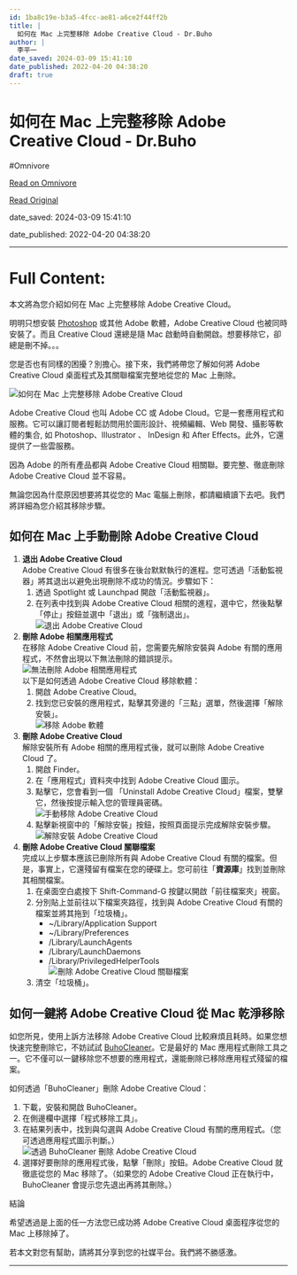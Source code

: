 ```yaml
---
id: 1ba8c19e-b3a5-4fcc-ae81-a6ce2f44ff2b
title: |
  如何在 Mac 上完整移除 Adobe Creative Cloud - Dr.Buho
author: |
  李平一
date_saved: 2024-03-09 15:41:10
date_published: 2022-04-20 04:38:20
draft: true
---
```


# 如何在 Mac 上完整移除 Adobe Creative Cloud - Dr.Buho
#Omnivore

[Read on Omnivore](https://omnivore.app/me/mac-adobe-creative-cloud-dr-buho-18e24f2b7f4)

[Read Original](https://www.drbuho.com/zh-tw/how-to/uninstall-creative-cloud-mac)

date_saved: 2024-03-09 15:41:10

date_published: 2022-04-20 04:38:20

--- 

# Full Content: 

本文將為您介紹如何在 Mac 上完整移除 Adobe Creative Cloud。

明明只想安裝 [Photoshop](https://www.drbuho.com/zh-tw/how-to/fix-scratch-disk-full-error-in-ps) 或其他 Adobe 軟體，Adobe Creative Cloud 也被同時安裝了。而且 Creative Cloud 還總是隨 Mac 啟動時自動開啟。想要移除它，卻總是刪不掉。。。

您是否也有同樣的困擾？別擔心。接下來，我們將帶您了解如何將 Adobe Creative Cloud 桌面程式及其關聯檔案完整地從您的 Mac 上刪除。

![如何在 Mac 上完整移除 Adobe Creative Cloud](https://proxy-prod.omnivore-image-cache.app/0x0,s4Imcy-hy39k7JsMlrHXjtJocfxl6OMgphFOXDakLQFk/https://www.drbuho.com/_next/image?url=https%3A%2F%2Fwww.drbuho.com%2Fstr-apiv4%2Fuploads%2F2_Ways_to_Uninstall_Adobe_Creative_Cloud_on_Mac_e43ee60bb6.png&w=3840&q=100)

Adobe Creative Cloud 也叫 Adobe CC 或 Adobe Cloud。它是一套應用程式和服務。它可以讓訂閱者輕鬆訪問用於圖形設計、視頻編輯、Web 開發、攝影等軟體的集合, 如 Photoshop、Illustrator 、 InDesign 和 After Effects。此外，它還提供了一些雲服務。

因為 Adobe 的所有產品都與 Adobe Creative Cloud 相關聯。要完整、徹底刪除 Adobe Creative Cloud 並不容易。

無論您因為什麼原因想要將其從您的 Mac 電腦上刪除，都請繼續讀下去吧。我們將詳細為您介紹其移除步驟。

## 如何在 Mac 上手動刪除 Adobe Creative Cloud

1. **退出 Adobe Creative Cloud**  
Adobe Creative Cloud 有很多在後台默默執行的進程。您可透過「活動監視器」將其退出以避免出現刪除不成功的情況。步驟如下：  
   1. 透過 Spotlight 或 Launchpad 開啟「活動監視器」。  
   2. 在列表中找到與 Adobe Creative Cloud 相關的進程，選中它，然後點擊「停止」按鈕並選中「退出」或「強制退出」。  
![退出 Adobe Creative Cloud](https://proxy-prod.omnivore-image-cache.app/0x0,sEkBVWGuTm-JjMGcMd_YyMGEoNMuRBR6ASBxGtifl4-w/https://www.drbuho.com/_next/image?url=https%3A%2F%2Fwww.drbuho.com%2Fstr-apiv4%2Fuploads%2Fquit_adobe_processes_ffd232d5df.png&w=3840&q=95 "退出 Adobe Creative Cloud")
2. **刪除 Adobe 相關應用程式**  
在移除 Adobe Creative Cloud 前，您需要先解除安裝與 Adobe 有關的應用程式，不然會出現以下無法刪除的錯誤提示。  
![無法刪除 Adobe 相關應用程式](https://proxy-prod.omnivore-image-cache.app/0x0,sHYymVVhzJ2KzXYlQ9-zy-JO5P9tOTao27kZkJLQmAzU/https://www.drbuho.com/_next/image?url=https%3A%2F%2Fwww.drbuho.com%2Fstr-apiv4%2Fuploads%2Funinstall_adobe_creative_cloud_failed_5a83fea7fc.png%3Fwidth%3D600&w=1200&q=95 "無法刪除 Adobe 相關應用程式")  
以下是如何透過 Adobe Creative Cloud 移除軟體：  
   1. 開啟 Adobe Creative Cloud。  
   2. 找到您已安裝的應用程式，點擊其旁邊的「三點」選單，然後選擇「解除安裝」。  
![移除 Adobe 軟體 ](https://proxy-prod.omnivore-image-cache.app/0x0,sLr92HL8gxyuTvMn0r1GnT0z5V8uioQyhTJahfK_Q058/https://www.drbuho.com/_next/image?url=https%3A%2F%2Fwww.drbuho.com%2Fstr-apiv4%2Fuploads%2Funinstall_adobe_apps_58b5c6a2ec.png&w=1920&q=95 "移除 Adobe 軟體 ")
3. **刪除 Adobe Creative Cloud**  
解除安裝所有 Adobe 相關的應用程式後，就可以刪除 Adobe Creative Cloud 了。  
   1. 開啟 Finder。  
   2. 在「應用程式」資料夾中找到 Adobe Creative Cloud 圖示。  
   3. 點擊它，您會看到一個 「Uninstall Adobe Creative Cloud」檔案，雙擊它，然後按提示輸入您的管理員密碼。  
   ![手動移除 Adobe Creative Cloud](https://proxy-prod.omnivore-image-cache.app/0x0,sMMROtqHmz_-QwLs_1roied1HbB2VFt1pjr3xZg_okH4/https://www.drbuho.com/_next/image?url=https%3A%2F%2Fwww.drbuho.com%2Fstr-apiv4%2Fuploads%2Fmanually_uninstall_adobe_creative_cloud_mac_b8554394c5.png&w=3840&q=95 "手動移除 Adobe Creative Cloud")  
   4. 點擊新視窗中的「解除安裝」按鈕，按照頁面提示完成解除安裝步驟。  
   ![解除安裝 Adobe Creative Cloud](https://proxy-prod.omnivore-image-cache.app/0x0,ssxlP660n98oqU0Um9lSo5YfGgv-4XZy5fVHAZxPUvn4/https://www.drbuho.com/_next/image?url=https%3A%2F%2Fwww.drbuho.com%2Fstr-apiv4%2Fuploads%2Fstart_uninstalling_adobe_creative_cloud_mac_4ef3b5c4ad.png%3Fwidth%3D600&w=1200&q=95 "解除安裝 Adobe Creative Cloud")
4. **刪除 Adobe Creative Cloud 關聯檔案**  
完成以上步驟本應該已刪除所有與 Adobe Creative Cloud 有關的檔案。但是，事實上，它還殘留有檔案在您的硬碟上。您可前往「**資源庫**」找到並刪除其相關檔案。  
   1. 在桌面空白處按下 Shift-Command-G 按鍵以開啟「前往檔案夾」視窗。  
   2. 分別貼上並前往以下檔案夾路徑，找到與 Adobe Creative Cloud 有關的檔案並將其拖到「垃圾桶」。  
         * \~/Library/Application Support  
         * \~/Library/Preferences  
         * /Library/LaunchAgents  
         * /Library/LaunchDaemons  
         * /Library/PrivilegedHelperTools  
![刪除 Adobe Creative Cloud 關聯檔案](https://proxy-prod.omnivore-image-cache.app/0x0,s1ECu3g_os_ScwqEnp1atvhkQjo2Vd-LG0CubJwqUnH4/https://www.drbuho.com/_next/image?url=https%3A%2F%2Fwww.drbuho.com%2Fstr-apiv4%2Fuploads%2Fremove_adobe_creative_cloud_leftovers_mac_3cfffb2a02.png%3Fwidth%3D500&w=1080&q=95 "刪除 Adobe Creative Cloud 關聯檔案")  
   1. 清空「垃圾桶」。

## 如何一鍵將 Adobe Creative Cloud 從 Mac 乾淨移除

如您所見，使用上訴方法移除 Adobe Creative Cloud 比較麻煩且耗時。如果您想快速完整刪除它，不妨試試 [BuhoCleaner](https://www.drbuho.com/zh-tw/buhocleaner)。它是最好的 Mac 應用程式刪除工具之一。它不僅可以一鍵移除您不想要的應用程式，還能刪除已移除應用程式殘留的檔案。

如何透過「BuhoCleaner」刪除 Adobe Creative Cloud：

1. 下載，安裝和開啟 BuhoCleaner。
2. 在側邊欄中選擇「程式移除工具」。
3. 在結果列表中，找到與勾選與 Adobe Creative Cloud 有關的應用程式。（您可透過應用程式圖示判斷。）  
![透過 BuhoCleaner 刪除 Adobe Creative Cloud](https://proxy-prod.omnivore-image-cache.app/0x0,sd1oyZNrkH_9ILLTNkXD9-fhoZnSUJjcINuD-pAZmQ-I/https://www.drbuho.com/_next/image?url=https%3A%2F%2Fwww.drbuho.com%2Fstr-apiv4%2Fuploads%2Funinstall_creative_cloud_with_buhocleaner_3320ccd66d.png&w=3840&q=95 "透過 BuhoCleaner 刪除 Adobe Creative Cloud")
4. 選擇好要刪除的應用程式後，點擊「刪除」按鈕。Adobe Creative Cloud 就徹底從您的 Mac 移除了。（如果您的 Adobe Creative Cloud 正在執行中，BuhoCleaner 會提示您先退出再將其刪除。）

結論

希望透過是上面的任一方法您已成功將 Adobe Creative Cloud 桌面程序從您的 Mac 上移除掉了。

若本文對您有幫助，請將其分享到您的社媒平台。我們將不勝感激。

---

